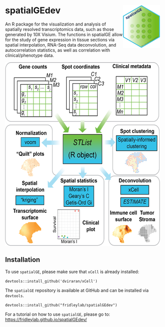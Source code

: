 # spatialGEdev <img src="figures/spatialGE_hex.png" align="right" height="139" />

An R package for the visualization and analysis of spatially resolved transcriptomics data,
such as those generated by 10X Visium. The functions in spatialGE allow for the study of 
gene expression in tissue sections via spatial interpolation, RNA-Seq data deconvolution, 
and autocorrelation statistics, as well as correlation with clinical/phenotype data. 

<p align="center">
<img src="figures/spatialGE_paperworkflow.png" height="600">
</p>

## Installation
To use `spatialGE`, please make sure that `xCell` is already installed:
```
devtools::install_github('dviraran/xCell')
```

The `spatialGE` repository is available at GitHub and can be installed via `devtools`.
```
devtools::install_github("fridleylab/spatialGEdev")
```

For a tutorial on how to use `spatialGE`, please go to:
https://fridleylab.github.io/spatialGEdev/